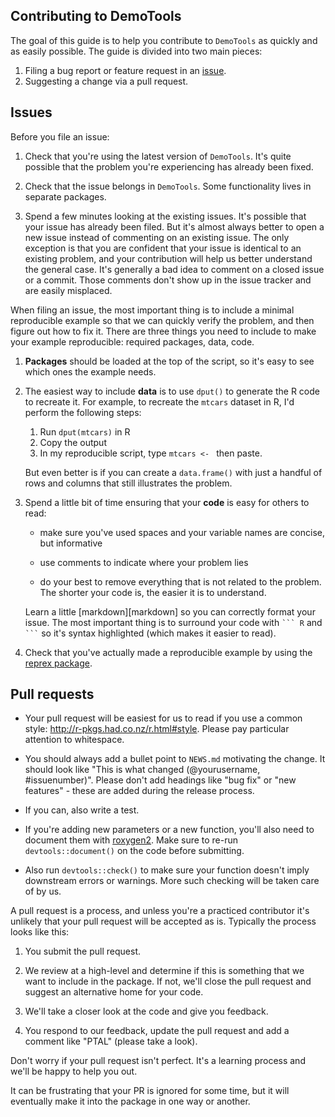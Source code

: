 ## Contributing to DemoTools

The goal of this guide is to help you contribute to `DemoTools` as quickly and as easily possible. The guide is divided into two main pieces:

1. Filing a bug report or feature request in an [issue](https://github.com/timriffe/DemoTools/issues).
1. Suggesting a change via a pull request.

## Issues

Before you file an issue:

1.  Check that you're using the latest version of `DemoTools`. It's quite
    possible that the problem you're experiencing has already been fixed.
    
1.  Check that the issue belongs in `DemoTools`. Some functionality lives in 
    separate packages. 
    
1.  Spend a few minutes looking at the existing issues. It's possible that
    your issue has already been filed. But it's almost always better to open 
    a new issue instead of commenting on an existing issue. The only exception 
    is that you are confident that your issue is identical to an existing 
    problem, and your contribution will help us better understand the general 
    case. It's generally a bad idea to comment on a closed issue or a commit. 
    Those comments don't show up in the issue tracker and are easily misplaced.

When filing an issue, the most important thing is to include a minimal reproducible example so that we can quickly verify the problem, and then figure out how to fix it. There are three things you need to include to make your example reproducible: required packages, data, code.

1.  **Packages** should be loaded at the top of the script, so it's easy to
    see which ones the example needs.

1.  The easiest way to include **data** is to use `dput()` to generate the R code 
    to recreate it. For example, to recreate the `mtcars` dataset in R,
    I'd perform the following steps:
  
       1. Run `dput(mtcars)` in R
       2. Copy the output
       3. In my reproducible script, type `mtcars <- ` then paste.
       
    But even better is if you can create a `data.frame()` with just a handful
    of rows and columns that still illustrates the problem.
  
1.  Spend a little bit of time ensuring that your **code** is easy for others to
    read:
  
    * make sure you've used spaces and your variable names are concise, but
      informative
  
    * use comments to indicate where your problem lies
  
    * do your best to remove everything that is not related to the problem.  
     The shorter your code is, the easier it is to understand.
     
    Learn a little [markdown][markdown] so you can correctly format your issue.
    The most important thing is to surround your code with ```` ``` R ````
    and ```` ``` ```` so it's syntax highlighted (which makes it easier to 
    read).

1.  Check that you've actually made a reproducible example by using
    the [reprex package](https://github.com/jennybc/reprex).

## Pull requests

*   Your pull request will be easiest for us to read if you use a common
    style: <http://r-pkgs.had.co.nz/r.html#style>. Please pay particular
    attention to whitespace.

*   You should always add a bullet point to `NEWS.md` motivating the change.
    It should look like "This is what changed (@yourusername, #issuenumber)".
    Please don't add headings like "bug fix" or "new features" - these are 
    added during the release process.

*   If you can, also write a test. 

*   If you're adding new parameters or a new function, you'll also need
    to document them with [roxygen2](http://r-pkgs.had.co.nz/man.html).
    Make sure to re-run `devtools::document()` on the code before submitting. 
    
*   Also run `devtools::check()` to make sure your function doesn't imply 
    downstream errors or warnings. More such checking will be taken care of by us.

A pull request is a process, and unless you're a practiced contributor it's unlikely that your pull request will be accepted as is. Typically the process looks like this:

1.  You submit the pull request.

2.  We review at a high-level and determine if this is something that we want
    to include in the package. If not, we'll close the pull request and 
    suggest an alternative home for your code.
    
3.  We'll take a closer look at the code and give you feedback.

4.  You respond to our feedback, update the pull request and add a comment 
    like "PTAL" (please take a look). 

Don't worry if your pull request isn't perfect. It's a learning process and we'll be happy to help you out. 

It can be frustrating that your PR is ignored for some time, but it will eventually make it into 
the package in one way or another.
